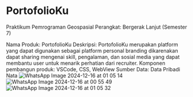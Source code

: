 # PortofolioKu
Praktikum Pemrograman Geospasial Perangkat: Bergerak Lanjut (Semester 7)

Nama Produk: PortofolioKu
Deskripsi: PortofolioKu merupakan platform yang dapat digunakan sebagai platform personal branding dikarenakan dapat sharing mengenai skill, pengalaman, dan sosial media yang dapat membantu user untuk menarik perhatian dari recruiter.
Komponen pembangun produk: VSCode, CSS, WebView
Sumber Data: Data Pribadi Nata
![WhatsApp Image 2024-12-16 at 01 05 14](https://github.com/user-attachments/assets/f14fab59-80d8-470b-b109-e40ad6f90c91)
![WhatsApp Image 2024-12-16 at 00 55 49](https://github.com/user-attachments/assets/bd4a26e4-d1c6-4c98-940e-ff48356c3bab)
![WhatsApp Image 2024-12-16 at 01 05 32](https://github.com/user-attachments/assets/190e7093-e5a6-4641-99f2-a344d2664734)
